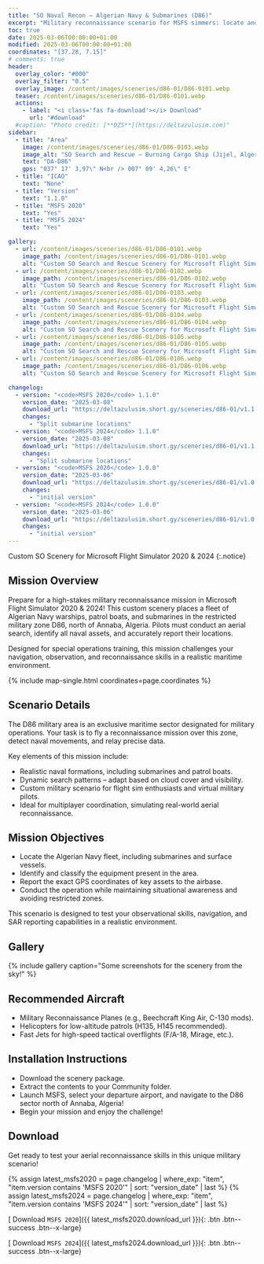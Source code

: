 ```yaml
---
title: "SO Naval Recon – Algerian Navy & Submarines (D86)"
excerpt: "Military reconnaissance scenario for MSFS simmers: locate and identify Algerian Navy assets, including submarines and warships, in the D86 special area north of Annaba, Algeria."
toc: true
date: 2025-03-06T00:00:00+01:00
modified: 2025-03-06T00:00:00+01:00
coordinates: "[37.28, 7.15]"
# comments: true
header:
  overlay_color: "#000"
  overlay_filter: "0.5"
  overlay_image: /content/images/sceneries/d86-01/D86-0101.webp
  teaser: /content/images/sceneries/d86-01/D86-0101.webp
  actions:
    - label: "<i class='fas fa-download'></i> Download"
      url: "#download"
  #caption: "Photo credit: [**DZS**](https://deltazulusim.com)"
sidebar:
  - title: "Area"
    image: /content/images/sceneries/d86-01/D86-0103.webp
    image_alt: "SO Search and Rescue – Burning Cargo Ship (Jijel, Algeria)"
    text: "DA-D86"
    gps: "037° 17' 3,97\" N<br /> 007° 09' 4,26\" E"
  - title: "ICAO"
    text: "None"
  - title: "Version"
    text: "1.1.0"
  - title: "MSFS 2020"
    text: "Yes"
  - title: "MSFS 2024"
    text: "Yes"

gallery:
  - url: /content/images/sceneries/d86-01/D86-0101.webp
    image_path: /content/images/sceneries/d86-01/D86-0101.webp
    alt: "Custom SO Search and Rescue Scenery for Microsoft Flight Simulator 2020 & 2024"
  - url: /content/images/sceneries/d86-01/D86-0102.webp
    image_path: /content/images/sceneries/d86-01/D86-0102.webp
    alt: "Custom SO Search and Rescue Scenery for Microsoft Flight Simulator 2020 & 2024"
  - url: /content/images/sceneries/d86-01/D86-0103.webp
    image_path: /content/images/sceneries/d86-01/D86-0103.webp
    alt: "Custom SO Search and Rescue Scenery for Microsoft Flight Simulator 2020 & 2024"
  - url: /content/images/sceneries/d86-01/D86-0104.webp
    image_path: /content/images/sceneries/d86-01/D86-0104.webp
    alt: "Custom SO Search and Rescue Scenery for Microsoft Flight Simulator 2020 & 2024"
  - url: /content/images/sceneries/d86-01/D86-0105.webp
    image_path: /content/images/sceneries/d86-01/D86-0105.webp
    alt: "Custom SO Search and Rescue Scenery for Microsoft Flight Simulator 2020 & 2024"
  - url: /content/images/sceneries/d86-01/D86-0106.webp
    image_path: /content/images/sceneries/d86-01/D86-0106.webp
    alt: "Custom SO Search and Rescue Scenery for Microsoft Flight Simulator 2020 & 2024"

changelog:
  - version: "<code>MSFS 2020</code> 1.1.0"
    version_date: "2025-03-08"
    download_url: "https://deltazulusim.short.gy/sceneries/d86-01/v1.1.0/MSFS2020"
    changes:
      - "Split submarine locations"
  - version: "<code>MSFS 2024</code> 1.1.0"
    version_date: "2025-03-08"
    download_url: "https://deltazulusim.short.gy/sceneries/d86-01/v1.1.0/MSFS2024"
    changes:
      - "Split submarine locations"
  - version: "<code>MSFS 2020</code> 1.0.0"
    version_date: "2025-03-06"
    download_url: "https://deltazulusim.short.gy/sceneries/d86-01/v1.0.0/MSFS2020"
    changes:
      - "initial version"
  - version: "<code>MSFS 2024</code> 1.0.0"
    version_date: "2025-03-06"
    download_url: "https://deltazulusim.short.gy/sceneries/d86-01/v1.0.0/MSFS2024"
    changes:
      - "initial version"
---
```


Custom SO Scenery for Microsoft Flight Simulator 2020 & 2024
{:.notice}

## Mission Overview

Prepare for a high-stakes military reconnaissance mission in Microsoft Flight Simulator 2020 & 2024! This custom scenery places a fleet of Algerian Navy warships, patrol boats, and submarines in the restricted military zone D86, north of Annaba, Algeria. Pilots must conduct an aerial search, identify all naval assets, and accurately report their locations.

Designed for special operations training, this mission challenges your navigation, observation, and reconnaissance skills in a realistic maritime environment.

{% include map-single.html coordinates=page.coordinates %}

## Scenario Details

The D86 military area is an exclusive maritime sector designated for military operations. Your task is to fly a reconnaissance mission over this zone, detect naval movements, and relay precise data.

Key elements of this mission include:
- Realistic naval formations, including submarines and patrol boats.
- Dynamic search patterns – adapt based on cloud cover and visibility.
- Custom military scenario for flight sim enthusiasts and virtual military pilots.
- Ideal for multiplayer coordination, simulating real-world aerial reconnaissance.

## Mission Objectives
- Locate the Algerian Navy fleet, including submarines and surface vessels.
- Identify and classify the equipment present in the area.
- Report the exact GPS coordinates of key assets to the airbase.
- Conduct the operation while maintaining situational awareness and avoiding restricted zones.

This scenario is designed to test your observational skills, navigation, and SAR reporting capabilities in a realistic environment.

## Gallery 
{% include gallery caption="Some screenshots for the scenery from the sky!" %}

## Recommended Aircraft
- Military Reconnaissance Planes (e.g., Beechcraft King Air, C-130 mods).
- Helicopters for low-altitude patrols (H135, H145 recommended).
- Fast Jets for high-speed tactical overflights (F/A-18, Mirage, etc.).

## Installation Instructions
- Download the scenery package.
- Extract the contents to your Community folder.
- Launch MSFS, select your departure airport, and navigate to the D86 sector north of Annaba, Algeria!
- Begin your mission and enjoy the challenge!

## Download
Get ready to test your aerial reconnaissance skills in this unique military scenario!

{% assign latest_msfs2020 = page.changelog | where_exp: "item", "item.version contains 'MSFS 2020'" | sort: "version_date" | last %}
{% assign latest_msfs2024 = page.changelog | where_exp: "item", "item.version contains 'MSFS 2024'" | sort: "version_date" | last %}

[<i class='fas fa-download'></i> Download <code>MSFS 2020</code>]({{ latest_msfs2020.download_url }}){: .btn .btn--success .btn--x-large}

[<i class='fas fa-download'></i> Download <code>MSFS 2024</code>]({{ latest_msfs2024.download_url }}){: .btn .btn--success .btn--x-large}

